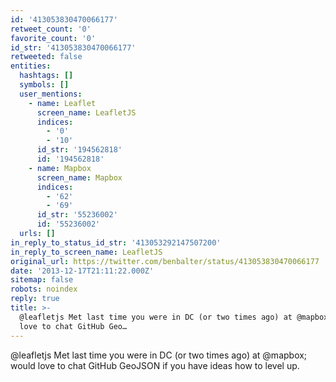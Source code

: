 ```yaml
---
id: '413053830470066177'
retweet_count: '0'
favorite_count: '0'
id_str: '413053830470066177'
retweeted: false
entities:
  hashtags: []
  symbols: []
  user_mentions:
    - name: Leaflet
      screen_name: LeafletJS
      indices:
        - '0'
        - '10'
      id_str: '194562818'
      id: '194562818'
    - name: Mapbox
      screen_name: Mapbox
      indices:
        - '62'
        - '69'
      id_str: '55236002'
      id: '55236002'
  urls: []
in_reply_to_status_id_str: '413053292147507200'
in_reply_to_screen_name: LeafletJS
original_url: https://twitter.com/benbalter/status/413053830470066177
date: '2013-12-17T21:11:22.000Z'
sitemap: false
robots: noindex
reply: true
title: >-
  @leafletjs Met last time you were in DC (or two times ago) at @mapbox; would
  love to chat GitHub Geo…
---
```


@leafletjs Met last time you were in DC (or two times ago) at @mapbox; would love to chat GitHub GeoJSON if you have ideas how to level up.